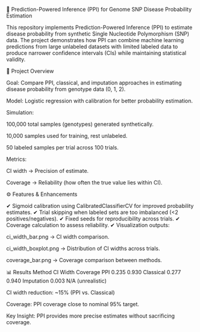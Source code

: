 🧬 Prediction-Powered Inference (PPI) for Genome SNP Disease Probability Estimation

This repository implements Prediction-Powered Inference (PPI) to estimate disease probability from synthetic Single Nucleotide Polymorphism (SNP) data. The project demonstrates how PPI can combine machine learning predictions from large unlabeled datasets with limited labeled data to produce narrower confidence intervals (CIs) while maintaining statistical validity.

📌 Project Overview

Goal: Compare PPI, classical, and imputation approaches in estimating disease probability from genotype data (0, 1, 2).

Model: Logistic regression with calibration for better probability estimation.

Simulation:

100,000 total samples (genotypes) generated synthetically.

10,000 samples used for training, rest unlabeled.

50 labeled samples per trial across 100 trials.

Metrics:

CI width → Precision of estimate.

Coverage → Reliability (how often the true value lies within CI).

⚙️ Features & Enhancements

✔ Sigmoid calibration using CalibratedClassifierCV for improved probability estimates.
✔ Trial skipping when labeled sets are too imbalanced (<2 positives/negatives).
✔ Fixed seeds for reproducibility across trials.
✔ Coverage calculation to assess reliability.
✔ Visualization outputs:

ci_width_bar.png → CI width comparison.

ci_width_boxplot.png → Distribution of CI widths across trials.

coverage_bar.png → Coverage comparison between methods.

📊 Results
Method	CI Width	Coverage
PPI	0.235	0.930
Classical	0.277	0.940
Imputation	0.003	N/A (unrealistic)

CI width reduction: ~15% (PPI vs. Classical)

Coverage: PPI coverage close to nominal 95% target.

Key Insight: PPI provides more precise estimates without sacrificing coverage.
